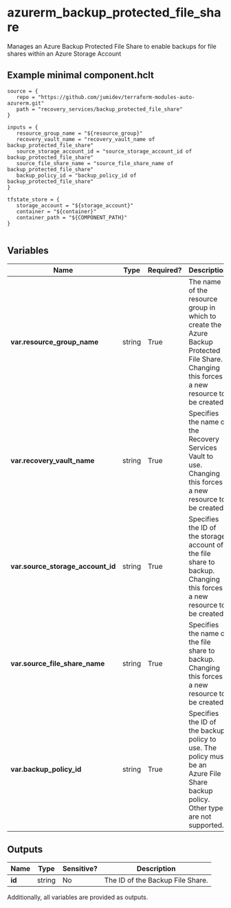 # azurerm_backup_protected_file_share

Manages an Azure Backup Protected File Share to enable backups for file shares within an Azure Storage Account

## Example minimal component.hclt

```hcl
source = {
   repo = "https://github.com/jumidev/terraform-modules-auto-azurerm.git" 
   path = "recovery_services/backup_protected_file_share" 
}

inputs = {
   resource_group_name = "${resource_group}" 
   recovery_vault_name = "recovery_vault_name of backup_protected_file_share" 
   source_storage_account_id = "source_storage_account_id of backup_protected_file_share" 
   source_file_share_name = "source_file_share_name of backup_protected_file_share" 
   backup_policy_id = "backup_policy_id of backup_protected_file_share" 
}

tfstate_store = {
   storage_account = "${storage_account}" 
   container = "${container}" 
   container_path = "${COMPONENT_PATH}" 
}


```

## Variables

| Name | Type | Required? |  Description |
| ---- | ---- | --------- |  ----------- |
| **var.resource_group_name** | string | True | The name of the resource group in which to create the Azure Backup Protected File Share. Changing this forces a new resource to be created. | 
| **var.recovery_vault_name** | string | True | Specifies the name of the Recovery Services Vault to use. Changing this forces a new resource to be created. | 
| **var.source_storage_account_id** | string | True | Specifies the ID of the storage account of the file share to backup. Changing this forces a new resource to be created. | 
| **var.source_file_share_name** | string | True | Specifies the name of the file share to backup. Changing this forces a new resource to be created. | 
| **var.backup_policy_id** | string | True | Specifies the ID of the backup policy to use. The policy must be an Azure File Share backup policy. Other types are not supported. | 



## Outputs

| Name | Type | Sensitive? | Description |
| ---- | ---- | --------- | --------- |
| **id** | string | No  | The ID of the Backup File Share. | 

Additionally, all variables are provided as outputs.
